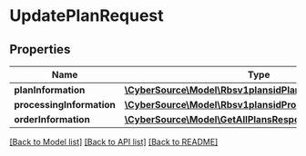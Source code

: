 # UpdatePlanRequest

## Properties
Name | Type | Description | Notes
------------ | ------------- | ------------- | -------------
**planInformation** | [**\CyberSource\Model\Rbsv1plansidPlanInformation**](Rbsv1plansidPlanInformation.md) |  | [optional] 
**processingInformation** | [**\CyberSource\Model\Rbsv1plansidProcessingInformation**](Rbsv1plansidProcessingInformation.md) |  | [optional] 
**orderInformation** | [**\CyberSource\Model\GetAllPlansResponseOrderInformation**](GetAllPlansResponseOrderInformation.md) |  | [optional] 

[[Back to Model list]](../README.md#documentation-for-models) [[Back to API list]](../README.md#documentation-for-api-endpoints) [[Back to README]](../README.md)


